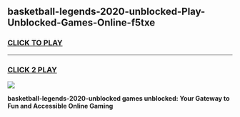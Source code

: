 
## basketball-legends-2020-unblocked-Play-Unblocked-Games-Online-f5txe
<h3>
<a href="https://premium76.site?title=basketball-legends-2020-unblocked&ref=25A">CLICK TO PLAY</a></h3>
<hr>

<h3>
<a href="https://premium76.site?title=basketball-legends-2020-unblocked&ref=25A">CLICK 2 PLAY</a>
  
</h3>

<a href="https://premium76.site?title=basketball-legends-2020-unblocked&ref=25A"><img src="https://clearcache.store/games.png"></a>


**basketball-legends-2020-unblocked games unblocked: Your Gateway to Fun and Accessible Online Gaming**
